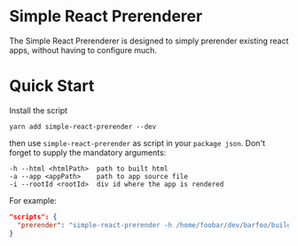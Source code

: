 # Simple React Prerenderer

The Simple React Prerenderer is designed to simply prerender existing react apps, without having to configure much.

# Quick Start

Install the script

```
yarn add simple-react-prerender --dev
```

then use `simple-react-prerender` as script in your `package json`.
Don't forget to supply the mandatory arguments:

```
-h --html <htmlPath>  path to built html
-a --app <appPath>    path to app source file
-i --rootId <rootId>  div id where the app is rendered
```

For example:

```json
"scripts": {
  "prerender": "simple-react-prerender -h /home/foobar/dev/barfoo/build/index.html -a /home/foobar/dev/barfoo/src/App/index.js -i root"
}
```